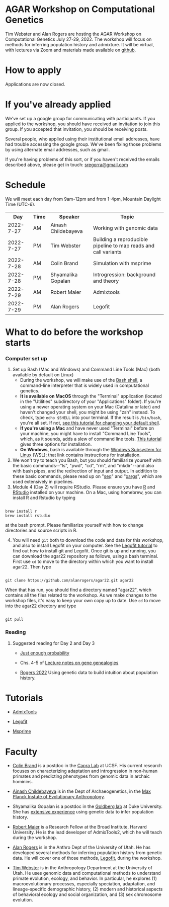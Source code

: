 # AGAR Workshop on Computational Genetics

Tim Webster and Alan Rogers are hosting the AGAR Workshop on
Computational Genetics July 27-29, 2022. The workshop will focus on
methods for inferring population history and admixture. It will be
virtual, with lectures via Zoom and materials made available on
[github](https://github.com/alanrogers/agar22.git).

# How to apply

Applications are now closed.

# If you've already applied

We've set up a google group for communicating with participants. If
you applied to the workshop, you should have received an invitation to
join this group. If you accepted that invitation, you should be
receiving posts.

Several people, who applied using their institutional email addresses,
have had trouble accessing the google group. We've been fixing those
problems by using alternate email addresses, such as gmail.

If you're having problems of this sort, or if you haven't received the
emails described above, please get in touch: sregorra@gmail.com

# Schedule

We will meet each day from 9am-12pm and from 1-4pm, Mountain Daylight
Time (UTC-6).

<table>
<tr>
<th>Day</th>
<th>Time</th>
<th>Speaker</th>
<th>Topic</th>
</tr>

<tr>
<td>2022-7-27</td>
<td>AM</td>
<td>Ainash Childebayeva</td>
<td>Working with genomic data</td>
</tr>

<tr>
<td>2022-7-27</td>
<td>PM</td>
<td>Tim Webster</td>
<td>Building a reproducible pipeline to map reads and call variants</td>
</tr>

<tr>
<td>2022-7-28</td>
<td>AM</td>
<td>Colin Brand</td>
<td>Simulation with msprime</td>
</tr>

<tr>
<td>2022-7-28</td>
<td>PM</td>
<td>Shyamalika Gopalan</td>
<td>Introgression: background and theory</td>
</tr>

<tr>
<td>2022-7-29</td>
<td>AM</td>
<td>Robert Maier</td>
<td>Admixtools</td>
</tr>

<tr>
<td>2022-7-29</td>
<td>PM</td>
<td>Alan Rogers</td>
<td>Legofit</td>
</tr>
</table>

# What to do before the workshop starts

### Computer set up

1. Set up Bash (Mac and Windows) and Command Line Tools (Mac) (both available by default on Linux)
	* During the workshop, we will make use of the
	[Bash shell](https://www.gnu.org/software/bash/manual), a command-line
	interpreter that is widely used in computational genetics.
	* **It is available on MacOS** through the "Terminal" application
	(located in the "Utilities" subdirectory of your "Applications" folder). If you're using
	a newer operating system on your Mac (Catalina or later) and haven't changed
	your shell, you might be using "zsh" instead. To check, type ```echo $SHELL``` into your terminal.
	If the result is ```/bin/bash```, you're all set. If not, [see this tutorial for changing your
	default shell](https://support.apple.com/en-us/HT208050).
	* **If you're using a Mac** and have never used "Terminal" before on your machine, you might have to install "Command Line Tools", which, as it sounds, adds a slew of command line tools. [This tutorial](https://mac.install.guide/commandlinetools/index.html) gives three options for installation.
	* **On Windows**, bash is available through the
	[Windows Subsystem for Linux](https://docs.microsoft.com/en-us/windows/wsl/install) (WSL); that link contains
	instructions for installation.
2. We won't try to teach you Bash, but you should familiarize yourself with the basic
	commands--"ls", "pwd", "cd", "rm", and "mkdir"--and also with bash
	pipes, and the redirection of input and output. In addition to these
	basic commands, please read up on
	"[seq](https://linuxhandbook.com/seq-command/)" and
	"[xargs](https://en.wikipedia.org/wiki/Xargs)", which are used
	extensively in pipelines.
3. Module 4 (Day 2) will require RStudio. Please ensure you have [R](https://www.r-project.org/) and
[RStudio](https://www.rstudio.com/products/rstudio/download/)
installed on your machine. On a Mac, using homebrew, you can
install R and Rstudio by typing

<pre><code>
brew install r
brew install rstudio
</code></pre>	

at the bash prompt. Please familiarize yourself with how to change
directories and source scripts in R.

4. You will need `git` both to download the code and data for this
   workshop, and also to install Legofit on your computer. See the
   [Legofit tutorial](legofit/legotut.pdf) to find out how to install
   git and Legofit. Once git is up and running, you can download the
   agar22 repository as follows, using a bash terminal. First use `cd`
   to move to the directory within which you want to install
   agar22. Then type

<pre><code>
git clone https://github.com/alanrogers/agar22.git agar22
</code></pre>	

   When that has run, you should find a directory named "agar22",
   which contains all the files related to the workshop. As we make
   changes to the workshop files, it's easy to keep your own copy up
   to date. Use `cd` to move into the agar22 directory and type

<pre><code>
git pull
</code></pre>	

### Reading

1. Suggested reading for Day 2 and Day 3
	* [Just enough probability](http://content.csbs.utah.edu/~rogers/pubs/Rogers-JEP.pdf)

	* Chs. 4-5 of [Lecture notes on gene genealogies](ggeneal.pdf)

	* [Rogers 2022](https://arxiv.org/abs/2201.02668) Using genetic data
    to build intuition about population history.

# Tutorials

* [AdmixTools](https://uqrmaie1.github.io/admixtools/articles/admixtools.html)

* [Legofit](legofit/legotut.pdf)

* [Msprime](msprime/msptut.pdf)

# Faculty

* [Colin Brand](https://colinmbrand.weebly.com) is a postdoc in the
  [Capra Lab](https://http://www.capralab.org) at UCSF. His current
  research focuses on characterizing adaptation and introgression in non-human
  primates and predicting phenotypes from genomic data in archaic hominins.

* [Ainash Childebayeva](https://sph.umich.edu/stories/2020posts/ainash-childebayeva.html)
  is in the Dept of Archaeogenetics, in the
  [Max Planck Instute of Evolutionary Anthropology](https://pure.mpg.de/cone/persons/resource/persons242932).

* Shyamalika Gopalan is a postdoc in the
  [Goldberg lab](https://www.goldberglab.org/people) at Duke
  University. She has
  [extensive experience](https://scholar.google.com/citations?user=mZhqPRMAAAAJ&hl=en)
  using genetic data to infer population history.

* [Robert Maier](https://heb.fas.harvard.edu/people/robert-maier) is a
  Research Fellow at the Broad Institute, Harvard University. He is
  the lead developer of AdmixTools2, which he will teach during the
  workshop.

* [Alan Rogers](https://anthro.utah.edu/profile.php?unid=u0028949) is
  in the Anthro Dept of the University of Utah. He has developed
  several methods for inferring population history from genetic
  data. He will cover one of those methods,
  [Legofit](https://alanrogers.github.io/legofit/html/index.html),
  during the workshop.

* [Tim Webster](https://faculty.utah.edu/u6023206-TIM_WEBSTER/hm/index.hml)
  is in the Anthropology Department at the University of Utah. He uses genomic
  data and computational methods to understand primate evolution,
  ecology, and behavior. In particular, he explores (1)
  macroevolutionary processes, especially speciation, adaptation, and
  lineage-specific demographic history, (2) modern and historical
  aspects of behavioral ecology and social organization, and (3) sex
  chromosome evolution.
